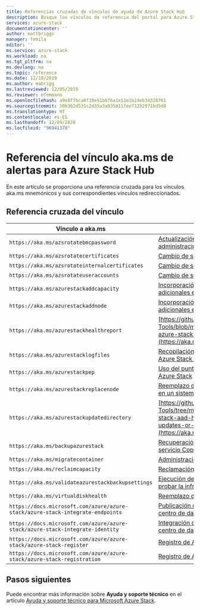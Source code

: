 ```yaml
---
title: Referencias cruzadas de vínculos de ayuda de Azure Stack Hub
description: Busque los vínculos de referencia del portal para Azure Stack Hub.
services: azure-stack
documentationcenter: ''
author: mattbriggs
manager: femila
editor: ''
ms.service: azure-stack
ms.workload: na
ms.tgt_pltfrm: na
ms.devlang: na
ms.topic: reference
ms.date: 12/18/2019
ms.author: mabrigg
ms.lastreviewed: 12/05/2019
ms.reviewer: efemmano
ms.openlocfilehash: a9e8ffbca0f10e91b6f6a1e11e1b24eb34328761
ms.sourcegitcommit: 50b362d531c2d35a3a935811fee71252971bd5d8
ms.translationtype: HT
ms.contentlocale: es-ES
ms.lasthandoff: 12/09/2020
ms.locfileid: "96941378"
---
```

# <a name="alerts-akams-link-reference-for-azure-stack-hub"></a>Referencia del vínculo aka.ms de alertas para Azure Stack Hub

En este artículo se proporciona una referencia cruzada para los vínculos aka.ms mnemónicos y sus correspondientes vínculos redireccionados.

## <a name="link-cross-reference"></a>Referencia cruzada del vínculo

| Vínculo a aka.ms | Artículo |
| --- | --- |
| `https://aka.ms/azsrotatebmcpassword` | [Actualización de la credencial del controlador de administración de placa base (BMC)](../../operator/azure-stack-rotate-secrets.md#update-the-bmc-credential) |
| `https://aka.ms/azsrotatecertificates` | [Cambio de secretos en Azure Stack](../../operator/azure-stack-rotate-secrets.md) |
| `https://aka.ms/azsrotateinternalcertificates` | [Cambio de secretos en Azure Stack](../../operator/azure-stack-rotate-secrets.md) |
| `https://aka.ms/azsrotateuseraccounts` | [Cambio de secretos en Azure Stack](../../operator/azure-stack-rotate-secrets.md) |
| `https://aka.ms/azurestackaddcapacity` | [Incorporación de nodos de unidad de escalado adicionales en Azure Stack](../../operator/azure-stack-add-scale-node.md) |
| `https://aka.ms/azurestackaddnode` | [Incorporación de nodos de unidad de escalado adicionales en Azure Stack](../../operator/azure-stack-add-scale-node.md) |
| `https://aka.ms/azurestackhealthreport` | [https://github.com/Azure/AzureStack-Tools/blob/master/Identity/README.md#retrieve-azure-stack-identity-health-report](https://aka.ms/aa708dy) |
| `https://aka.ms/azurestacklogfiles` | [Recopilación de registros de diagnóstico de Azure Stack a petición](../../operator/azure-stack-configure-on-demand-diagnostic-log-collection-portal.md) |
| `https://aka.ms/azurestackpep` | [Uso del punto de conexión con privilegios en Azure Stack](../../operator/azure-stack-privileged-endpoint.md) |
| `https://aka.ms/azurestackreplacenode` | [Reemplazo de un nodo de la unidad de escalado en un sistema integrado de Azure Stack](../../operator/azure-stack-replace-node.md) |
| `https://aka.ms/azurestackupdatedirectory` | [https://github.com/Azure/AzureStack-Tools/tree/master/Identity#updating-the-azure-stack-aad-home-directory-after-installing-updates-or-new-resource-providers](https://aka.ms/aa700j2) |
| `https://aka.ms/backupazurestack` | [Recuperación de datos en Azure Stack con el servicio Copia de seguridad de infraestructura](../../operator/azure-stack-backup-infrastructure-backup.md) |
| `https://aka.ms/migratecontainer` | [Administración del espacio disponible](../../operator/azure-stack-manage-storage-shares.md#manage-available-space) |
| `https://aka.ms/reclaimcapacity` | [Reclamación de capacidad](../../operator/azure-stack-manage-storage-accounts.md#reclaim) |
| `https://aka.ms/validateazurestackbackupsettings` | [Ejecución de la herramienta de validación para probar la infraestructura de red](../../operator/azure-stack-diagnostic-test.md#run-validation-tool-to-test-infrastructure-backup-settings) |
| `https://aka.ms/virtualdiskhealth` | [Reemplazo de un disco físico en Azure Stack](../../operator/azure-stack-replace-disk.md) |
| `https://docs.microsoft.com/azure/azure-stack/azure-stack-integrate-endpoints` | [Publicación de servicios de Azure Stack en el centro de datos](../../operator/azure-stack-integrate-endpoints.md) |
| `https://docs.microsoft.com/azure/azure-stack/azure-stack-integrate-identity` | [Integración de la identidad de AD FS con el centro de datos de Azure Stack](../../operator/azure-stack-integrate-identity.md) |
| `https://docs.microsoft.com/azure/azure-stack/azure-stack-register` | [Registro de Azure Stack en Azure](../../operator/azure-stack-registration.md) |
| `https://docs.microsoft.com/azure/azure-stack/azure-stack-registration` | [Registro de Azure Stack en Azure](../../operator/azure-stack-registration.md) |

## <a name="next-steps"></a>Pasos siguientes

Puede encontrar más información sobre **Ayuda y soporte técnico** en el artículo [Ayuda y soporte técnico para Microsoft Azure Stack](../../operator/azure-stack-help-and-support-overview.md).
